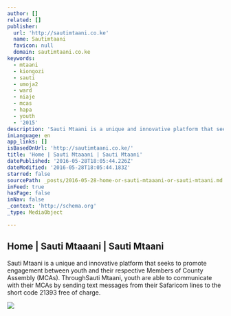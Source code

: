 ```yaml
---
author: []
related: []
publisher:
  url: 'http://sautimtaani.co.ke'
  name: Sautimtaani
  favicon: null
  domain: sautimtaani.co.ke
keywords:
  - mtaani
  - kiongozi
  - sauti
  - umoja2
  - ward
  - niaje
  - mcas
  - hapa
  - youth
  - '2015'
description: 'Sauti Mtaani is a unique and innovative platform that seeks to promote engagement between youth and their respective Members of County Assembly (MCAs). ThroughSauti Mtaani, youth are able to communicate with their MCAs by sending text messages from their Safaricom lines to the short code 21393 free of charge.'
inLanguage: en
app_links: []
isBasedOnUrl: 'http://sautimtaani.co.ke/'
title: 'Home | Sauti Mtaaani | Sauti Mtaani'
datePublished: '2016-05-28T18:05:44.226Z'
dateModified: '2016-05-28T18:05:44.183Z'
starred: false
sourcePath: _posts/2016-05-28-home-or-sauti-mtaaani-or-sauti-mtaani.md
inFeed: true
hasPage: false
inNav: false
_context: 'http://schema.org'
_type: MediaObject

---
```

<article style=""><h1>Home | Sauti Mtaaani | Sauti Mtaani</h1><p>Sauti Mtaani is a unique and innovative platform that seeks to promote engagement between youth and their respective Members of County Assembly (MCAs). ThroughSauti Mtaani, youth are able to communicate with their MCAs by sending text messages from their Safaricom lines to the short code 21393 free of charge.</p><img src="http://sautimtaani.co.ke/media/images/BONGA_NA_MHESH.focus-none.width-1000.jpg" /></article>